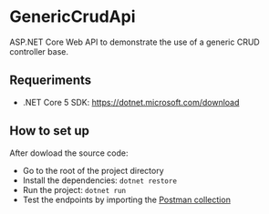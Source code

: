 # GenericCrudApi
ASP.NET Core Web API to demonstrate the use of a generic CRUD controller base.

## Requeriments
- .NET Core 5 SDK: https://dotnet.microsoft.com/download

## How to set up
After dowload the source code:
- Go to the root of the project directory
- Install the dependencies: `dotnet restore`
- Run the project: `dotnet run`
- Test the endpoints by importing the [Postman collection](https://www.getpostman.com/collections/9bfc4efac35251fc3be4)
